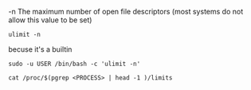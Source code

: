 

-n     The maximum number of open file descriptors (most systems do not allow this value to be set)
```
ulimit -n
```

becuse it's a builtin
```
sudo -u USER /bin/bash -c 'ulimit -n'
```

```
cat /proc/$(pgrep <PROCESS> | head -1 )/limits
```
